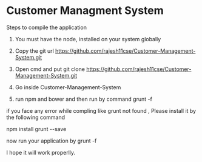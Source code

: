 # Customer Managment System

Steps to compile the application
1. You must have the node, installed on your system globally
1. Copy the git url 
    https://github.com/rajesh11cse/Customer-Management-System.git
2. Open cmd and put git clone  https://github.com/rajesh11cse/Customer-Management-System.git

3. Go inside Customer-Management-System

4. run npm and bower  and then run by command grunt -f

if you face any error while compling like grunt not found , Please install it by the following command 
  
   npm install grunt --save 

   now run your application by grunt -f


I hope it will work properlly.


